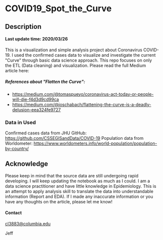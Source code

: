 # COVID19_Spot_the_Curve
## Description
#### Last update time: 2020/03/26
This is a visualization and simple analysis project about Coronavirus COVID-19. I used the confirmed cases data to visualize and investigate the current "Curve" through basic data science approach. This repo focuses on only the ETL (Data cleaning) and visualization. Please read the full Medium article here:


##### References about "Flatten the Curve": 
- https://medium.com/@tomaspueyo/coronavirus-act-today-or-people-will-die-f4d3d9cd99ca
- https://medium.com/@joschabach/flattening-the-curve-is-a-deadly-delusion-eea324fe9727

### Data in Used
Confirmed cases data from JHU GitHub: https://github.com/CSSEGISandData/COVID-19
Population data from Worldometer: https://www.worldometers.info/world-population/population-by-country/

## Acknowledge
Please keep in mind that the source data are still undergoing rapid developing. I will keep updating the notebook as much as I could. I am a data science practitioner and have little knowledge in Epidemiology. This is an attempt to apply analysis skill to translate the data into understandable information (Report and EDA). If I made any inaccurate information or you have any thoughts on the article, please let me know!

#### Contact
cl3883@columbia.edu

Jeff
